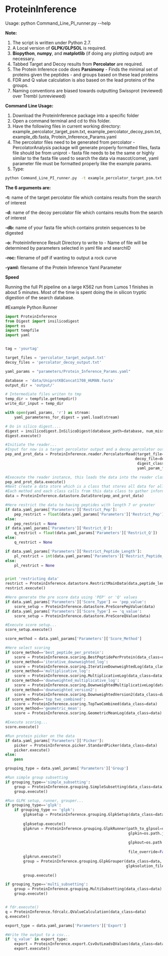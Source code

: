 # ProteinInference

Usage: python Command_Line_PI_runner.py --help


__Note:__

1. The script is written under Python 2.7.
2. A Local version of __GLPK/GLPSOL__ is required.
3. __Biopython__, __numpy__, and __matplotlib__ (if doing any plotting output) are necessary.
4. Tabbed Target and Decoy results from __Percolator__ are required.
5. The Protein Inference code does __Parsimony__ - Finds the minimal set of proteins given the peptides - and groups based on these lead proteins
6. FDR and Q value calculation is also based on the lead proteins of the groups.
7. Naming conventions are biased towards outputting Swissprot (reviewed) over Trembl (unreviewed)

__Command Line Usage:__

1. Download the ProteinInference package into a specific folder
2. Open a command terminal and cd to this folder.
3. Have the following files in current working directory: example_percolator_target_psm.txt, example_percolator_decoy_psm.txt, example_db.fasta, Protein_Inference_Params.yaml
4. The percolator files need to be generated from percolator - PercolatorAnalysis package will generate properly formatted files, fasta file should be from uniprot - fasta file needs to be the same or highly similar to the fasta file used to search the data via mascot/comet, yaml parameter file must be formatted properly like the example params.
5. Type: 
```bash
python Command_Line_PI_runner.py  -t example_percolator_target_psm.txt -d example_percolator_decoy_psm.txt -o output_dir/ -db example_db.fasta -ym Protein_Inference_Params.yaml
```


__The 6 arguments are:__

__-t:__ name of the target percolator file which contains results from the search of interest

__-d:__ name of the decoy percolator file which contains results from the search of interest

__-db:__ name of your fasta file which contains protein sequences to be digested

__-o:__ ProteinInference Result Directory to write to - Name of file will be determined by parameters selected in yaml file and searchID

__-roc:__ filename of pdf if wanting to output a rock curve

__-yaml:__ filename of the Protein Inference Yaml Parameter


__Speed__

Running the full PI pipeline on a large K562 run from Lumos 1 finishes in about 5 minutes. Most of the time is spent doing the in silicon tryptic digestion of the search database.


#Example Python Runner

```python
import ProteinInference
from Digest import insilicodigest
import os
import tempfile
import yaml


tag = 'yourtag'

target_files = 'percolator_target_output.txt'
decoy_files = 'percolator_decoy_output.txt'

yaml_params = "parameters/Protein_Inference_Params.yaml"

database = 'data/UniprotKBConcat1708_HUMAN.fasta'
output_dir = 'output/'

# Intermediate files writen to tmp
temp_dir = tempfile.gettempdir()
write_dir_input = temp_dir

with open(yaml_params, 'r') as stream:
    yaml_parameteres_for_digest = yaml.load(stream)

# Do in silico digest....
digest = insilicodigest.InSilicoDigest(database_path=database, num_miss_cleavs=int(yaml_parameteres_for_digest['Parameters']['Missed_Cleavages']), digest_type=yaml_parameteres_for_digest['Parameters']['Digest_Type'])
digest.execute()

#Initiate the reader...
#Input for now is a target percolator output and a decoy percolator output
pep_and_prot_data = ProteinInference.reader.PercolatorRead(target_file=target_files,
                                                          decoy_file=decoy_files,
                                                           digest_class=digest,
                                                           yaml_param_file=yaml_params)

#Execeute the reader instance, this loads the data into the reader class
pep_and_prot_data.execute()
#Next create a data store which is a class that stores all data for all steps of the PI process
#Each method and each class calls from this data class to gather information for analyses
data = ProteinInference.datastore.DataStore(pep_and_prot_data)

#Here restrict the data to having peptides with length 7 or greater
if data.yaml_params['Parameters']['Restrict_Pep']:
    pep_restrict = float(data.yaml_params['Parameters']['Restrict_Pep'])
else:
    pep_restrict = None
if data.yaml_params['Parameters']['Restrict_Q']:
    q_restrict = float(data.yaml_params['Parameters']['Restrict_Q'])
else:
    q_restrict = None

if data.yaml_params['Parameters']['Restrict_Peptide_Length']:
    pl_restrict = int(data.yaml_params['Parameters']['Restrict_Peptide_Length'])
else:
    pl_restrict = None


print 'restricting data'
restrict = ProteinInference.datastore.RestrictMainData(data,peptide_length=pl_restrict,posterior_error_prob_threshold=pep_restrict,q_value_threshold=q_restrict)
restrict.execute()

#Here generate the pre score data using 'PEP' or 'Q' values
if data.yaml_params['Parameters']['Score_Type'] == 'pep_value':
    score_setup = ProteinInference.datastore.PreScorePepValue(data)
if data.yaml_params['Parameters']['Score_Type'] == 'q_value':
    score_setup = ProteinInference.datastore.PreScoreQValue(data)

#Execute score setup...
score_setup.execute()

score_method = data.yaml_params['Parameters']['Score_Method']

#Here select scoring
if score_method=='best_peptide_per_protein':
    score = ProteinInference.scoring.BestPeptidePerProtein(data_class=data)
if score_method=='iterative_downweighted_log':
    score = ProteinInference.scoring.IterativeDownweightedLog(data_class=data)
if score_method=='multiplicative_log':
    score = ProteinInference.scoring.MultiplicativeLog(data_class=data)
if score_method=='downweighted_multiplicative_log':
    score = ProteinInference.scoring.DownweightedMultiplicativeLog(data_class=data)
if score_method=='downweighted_version2':
    score = ProteinInference.scoring.DownweightedVersion2(data_class=data)
if score_method=='top_two_combined':
    score = ProteinInference.scoring.TopTwoCombined(data_class=data)
if score_method=='geometric_mean':
    score = ProteinInference.scoring.GeometricMeanLog(data_class=data)

#Execute scoring...
score.execute()

#Run protein picker on the data
if data.yaml_params['Parameters']['Picker']:
    picker = ProteinInference.picker.StandardPicker(data_class=data)
    picker.execute()
else:
    pass

grouping_type = data.yaml_params['Parameters']['Group']

#Run simple group subsetting
if grouping_type=='simple_subsetting':
    group = ProteinInference.grouping.SimpleSubsetting(data_class=data)
    group.execute()

#Run GLPK setup, runner, grouper...
if grouping_type=='glpk':
    if grouping_type == 'glpk':
        glpksetup = ProteinInference.grouping.GlpkSetup(data_class=data, glpkin_filename=os.path.join(write_dir_input,
                                                                                                      'glpkin_' + data.search_id + '.mod'))
        glpksetup.execute()
        glpkrun = ProteinInference.grouping.GlpkRunner(path_to_glpsol=data.yaml_params['Parameters']['GLPK_Path'],
                                                       glpkin=os.path.join(write_dir_input,
                                                                           'glpkin_' + data.search_id + '.mod'),
                                                       glpkout=os.path.join(write_dir_input,
                                                                            'glpkin_' + data.search_id + '.sol'),
                                                       file_override=False)
        glpkrun.execute()
        group = ProteinInference.grouping.GlpkGrouper(data_class=data, digest_class=digest, swissprot_override='soft',
                                                      glpksolution_filename=os.path.join(write_dir_input,
                                                                                         'glpkin_' + data.search_id + '.sol'))
        group.execute()

if grouping_type=='multi_subsetting':
    group = ProteinInference.grouping.MultiSubsetting(data_class=data)
    group.execute()


# fdr.execute()
q = ProteinInference.fdrcalc.QValueCalculation(data_class=data)
q.execute()

export_type = data.yaml_params['Parameters']['Export']

#Write the output to a csv...
if 'q_value' in export_type:
    export = ProteinInference.export.CsvOutLeadsQValues(data_class=data,filename_out=output_dir+tag+'_'+'q_value_leads_'+'_'+data.short_score_method+'_'+data.score_type+'.csv')
    export.execute()
```